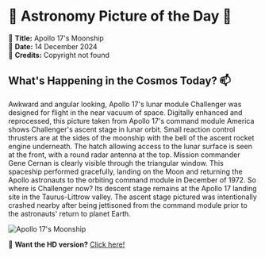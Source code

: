 # 🌌 **Astronomy Picture of the Day** 🌌

🔭 **Title:** Apollo 17's Moonship  
📅 **Date:** 14 December 2024  
📸 **Credits:** Copyright not found  

## **What's Happening in the Cosmos Today?** 📫

Awkward and angular looking, Apollo 17's lunar module Challenger was designed for flight in the near vacuum of space.  Digitally enhanced and reprocessed, this picture taken from Apollo 17's command module America shows Challenger's ascent stage in lunar orbit. Small reaction control thrusters are at the sides of the moonship with the bell of the ascent rocket engine underneath. The hatch allowing access to the lunar surface is seen at the front, with a round radar antenna at the top. Mission commander Gene Cernan is clearly visible through the triangular window. This spaceship performed gracefully, landing on the Moon and returning the Apollo astronauts to the orbiting command module in December of 1972. So where is Challenger now? Its descent stage remains at the Apollo 17 landing site in the Taurus-Littrow valley. The ascent stage pictured was intentionally crashed nearby after being jettisoned from the command module prior to the astronauts' return to planet Earth.


![Apollo 17's Moonship](https://apod.nasa.gov/apod/image/2412/AS17-149-22859-2v2SmlWmk1024.jpg)

🌠 **Want the HD version?** [Click here!](https://apod.nasa.gov/apod/image/2412/AS17-149-22859-2v2SmlWmk.jpg)
